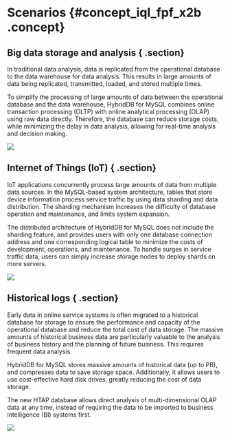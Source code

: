 # Scenarios {#concept_iql_fpf_x2b .concept}

## Big data storage and analysis { .section}

In traditional data analysis, data is replicated from the operational database to the data warehouse for data analysis. This results in large amounts of data being replicated, transmitted, loaded, and stored multiple times.

To simplify the processing of large amounts of data between the operational database and the data warehouse, HybridDB for MySQL combines online transaction processing \(OLTP\) with online analytical processing \(OLAP\) using raw data directly. Therefore, the database can reduce storage costs, while minimizing the delay in data analysis, allowing for real-time analysis and decision making.

![](http://static-aliyun-doc.oss-cn-hangzhou.aliyuncs.com/assets/img/18479/153691033210128_en-US.png)

## Internet of Things \(IoT\) { .section}

IoT applications concurrently process large amounts of data from multiple data sources. In the MySQL-based system architecture, tables that store device information process service traffic by using data sharding and data distribution. The sharding mechanism increases the difficulty of database operation and maintenance, and limits system expansion.

The distributed architecture of HybridDB for MySQL does not include the sharding feature, and provides users with only one database connection address and one corresponding logical table to minimize the costs of development, operations, and maintenance. To handle surges in service traffic data, users can simply increase storage nodes to deploy shards on more servers.

![](http://static-aliyun-doc.oss-cn-hangzhou.aliyuncs.com/assets/img/18479/153691033210129_en-US.png)

## Historical logs { .section}

Early data in online service systems is often migrated to a historical database for storage to ensure the performance and capacity of the operational database and reduce the total cost of data storage. The massive amounts of historical business data are particularly valuable to the analysis of business history and the planning of future business. This requires frequent data analysis.

HybridDB for MySQL stores massive amounts of historical data \(up to PB\), and compresses data to save storage space. Additionally, it allows users to use cost-effective hard disk drives, greatly reducing the cost of data storage.

The new HTAP database allows direct analysis of multi-dimensional OLAP data at any time, instead of requiring the data to be imported to business intelligence \(BI\) systems first.

![](http://static-aliyun-doc.oss-cn-hangzhou.aliyuncs.com/assets/img/18479/153691033210130_en-US.png)

